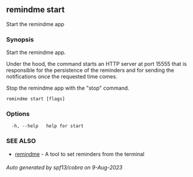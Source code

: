 ## remindme start

Start the remindme app

### Synopsis

Start the remindme app.

Under the hood, the command starts an HTTP server at port 15555
that is responsible for the persistence of the reminders and 
for sending the notifications once the requested time comes.

Stop the remindme app with the "stop" command.

```
remindme start [flags]
```

### Options

```
  -h, --help   help for start
```

### SEE ALSO

* [remindme](remindme.md)	 - A tool to set reminders from the terminal

###### Auto generated by spf13/cobra on 9-Aug-2023
